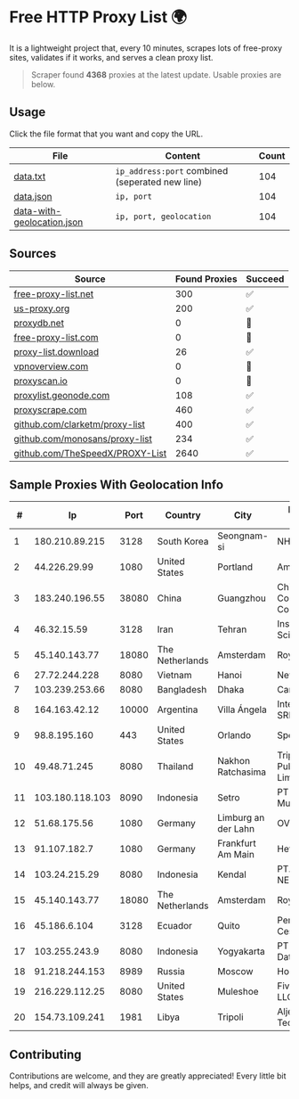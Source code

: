 
# Free HTTP Proxy List 🌍

It is a lightweight project that, every 10 minutes, scrapes lots of free-proxy sites, validates if it works, and serves a clean proxy list.


> Scraper found **4368** proxies at the latest update. Usable proxies are below.

## Usage

Click the file format that you want and copy the URL.


|File|Content|Count|
|----|-------|-----|
|[data.txt](https://raw.githubusercontent.com/themiralay/Proxy-List-World/master/data.txt)|`ip_address:port` combined (seperated new line)|104|
|[data.json](https://raw.githubusercontent.com/themiralay/Proxy-List-World/master/data.json)|`ip, port`|104|
|[data-with-geolocation.json](https://raw.githubusercontent.com/themiralay/Proxy-List-World/master/data-with-geolocation.json)|`ip, port, geolocation`|104|

## Sources

|Source|Found Proxies|Succeed|
|------|-------------|-------|
|[free-proxy-list.net](https://free-proxy-list.net)|300|✅|
|[us-proxy.org](https://www.us-proxy.org)|200|✅|
|[proxydb.net](http://proxydb.net)|0|🚫|
|[free-proxy-list.com](https://free-proxy-list.com/?page=&port=&type%5B%5D=http&type%5B%5D=https&up_time=0&search=Search)|0|🚫|
|[proxy-list.download](https://www.proxy-list.download/HTTP)|26|✅|
|[vpnoverview.com](https://vpnoverview.com/privacy/anonymous-browsing/free-proxy-servers)|0|🚫|
|[proxyscan.io](https://www.proxyscan.io)|0|🚫|
|[proxylist.geonode.com](https://proxylist.geonode.com/api/proxy-list?limit=300&page=1&sort_by=lastChecked&sort_type=desc&protocols=http,https)|108|✅|
|[proxyscrape.com](https://api.proxyscrape.com/v2/?request=displayproxies&protocol=http&timeout=10000&country=all&ssl=all&anonymity=all)|460|✅|
|[github.com/clarketm/proxy-list](https://raw.githubusercontent.com/clarketm/proxy-list/master/proxy-list-raw.txt)|400|✅|
|[github.com/monosans/proxy-list](https://raw.githubusercontent.com/monosans/proxy-list/main/proxies/http.txt)|234|✅|
|[github.com/TheSpeedX/PROXY-List](https://raw.githubusercontent.com/TheSpeedX/PROXY-List/master/http.txt)|2640|✅|


## Sample Proxies With Geolocation Info

|#|Ip|Port|Country|City|Internet Service Provider|
|-|--|----|-------|----|-------------------------|
|1|180.210.89.215|3128|South Korea|Seongnam-si|NHNCLOUD|
|2|44.226.29.99|1080|United States|Portland|Amazon.com, Inc.|
|3|183.240.196.55|38080|China|Guangzhou|China Mobile Communications Corporation|
|4|46.32.15.59|3128|Iran|Tehran|Institute Cognitive Science Studies|
|5|45.140.143.77|18080|The Netherlands|Amsterdam|RoyaleHosting BV|
|6|27.72.244.228|8080|Vietnam|Hanoi|Newass2011xDSLHN|
|7|103.239.253.66|8080|Bangladesh|Dhaka|Carnival Internet|
|8|164.163.42.12|10000|Argentina|Villa Ángela|Interret Villa Angela SRL|
|9|98.8.195.160|443|United States|Orlando|Spectrum|
|10|49.48.71.245|8080|Thailand|Nakhon Ratchasima|Triple T Broadband Public Company Limited|
|11|103.180.118.103|8090|Indonesia|Setro|PT Persada Data Multimedia|
|12|51.68.175.56|1080|Germany|Limburg an der Lahn|OVH SAS|
|13|91.107.182.7|1080|Germany|Frankfurt Am Main|Hetzner Online AG|
|14|103.24.215.29|8080|Indonesia|Kendal|PT. ADAU PUTRA NETWORK|
|15|45.140.143.77|18080|The Netherlands|Amsterdam|RoyaleHosting BV|
|16|45.186.6.104|3128|Ecuador|Quito|Perez Tito Julio Cesar|
|17|103.255.243.9|8080|Indonesia|Yogyakarta|PT Media Sarana Data|
|18|91.218.244.153|8989|Russia|Moscow|Hostkey B.V.|
|19|216.229.112.25|8080|United States|Muleshoe|Five Area Systems, LLC|
|20|154.73.109.241|1981|Libya|Tripoli|Aljeel Aljadeed For Technology|



## Contributing

Contributions are welcome, and they are greatly appreciated! Every
little bit helps, and credit will always be given.

